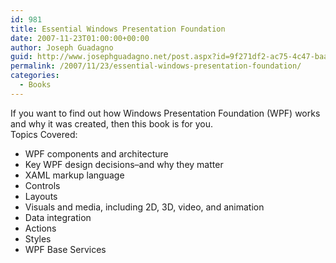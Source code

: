 ```yaml
---
id: 981
title: Essential Windows Presentation Foundation
date: 2007-11-23T01:00:00+00:00
author: Joseph Guadagno
guid: http://www.josephguadagno.net/post.aspx?id=9f271df2-ac75-4c47-baa2-5c9d0fbe1f19
permalink: /2007/11/23/essential-windows-presentation-foundation/
categories:
  - Books
---
```

If you want to find out how Windows Presentation Foundation (WPF) works and why it was created, then this book is for you.  
Topics Covered:

* WPF components and architecture
* Key WPF design decisions–and why they matter
* XAML markup language
* Controls
* Layouts
* Visuals and media, including 2D, 3D, video, and animation
* Data integration
* Actions
* Styles
* WPF Base Services
